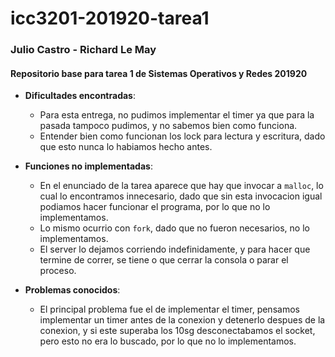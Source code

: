 # icc3201-201920-tarea1
### Julio Castro - Richard Le May
#### Repositorio base para tarea 1 de Sistemas Operativos y Redes 201920

- **Dificultades encontradas**:
  - Para esta entrega, no pudimos implementar el timer ya que para la pasada tampoco pudimos, y no sabemos bien como funciona.
  - Entender bien como funcionan los lock para lectura y escritura, dado que esto nunca lo habiamos hecho antes.

- **Funciones no implementadas**:
  - En el enunciado de la tarea aparece que hay que invocar a `malloc`, lo cual lo encontramos innecesario, dado que sin esta invocacion igual podiamos hacer funcionar el programa, por lo que no lo implementamos.
  - Lo mismo ocurrio con `fork`, dado que no fueron necesarios, no lo implementamos.
  - El server lo dejamos corriendo indefinidamente, y para hacer que termine de correr, se tiene o que cerrar la consola o parar el proceso.

- **Problemas conocidos**:
  - El principal problema fue el de implementar el timer, pensamos implementar un timer antes de la conexion y detenerlo despues de la conexion, y si este superaba los 10sg desconectabamos el socket, pero esto no era lo buscado, por lo que no lo implementamos.

